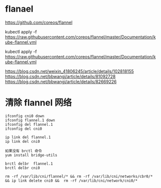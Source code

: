 # flanael
https://github.com/coreos/flannel


kubectl apply -f https://raw.githubusercontent.com/coreos/flannel/master/Documentation/kube-flannel.yml

kubectl apply -f https://raw.githubusercontent.com/coreos/flannel/master/Documentation/kube-flannel.yml

https://blog.csdn.net/weixin_41806245/article/details/102818155
https://blog.csdn.net/bbwangj/article/details/81092728
https://blog.csdn.net/bbwangj/article/details/82669226


# 清除 flannel 网络
```
ifconfig cni0 down
ifconfig flannel.1 down
ifconfig del flannel.1
ifconfig del cni0

ip link del flannel.1
ip link del cni0

如果没有 brctl 命令
yum install bridge-utils

brctl delbr  flannel.1
brctl delbr cni0

rm -rf /var/lib/cni/flannel/* && rm -rf /var/lib/cni/networks/cbr0/* && ip link delete cni0 &&  rm -rf /var/lib/cni/network/cni0/*
```